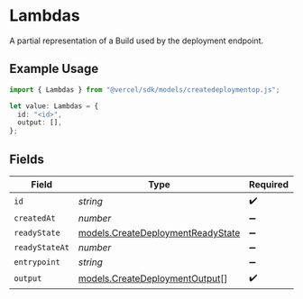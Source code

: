 # Lambdas

A partial representation of a Build used by the deployment endpoint.

## Example Usage

```typescript
import { Lambdas } from "@vercel/sdk/models/createdeploymentop.js";

let value: Lambdas = {
  id: "<id>",
  output: [],
};
```

## Fields

| Field                                                                        | Type                                                                         | Required                                                                     | Description                                                                  |
| ---------------------------------------------------------------------------- | ---------------------------------------------------------------------------- | ---------------------------------------------------------------------------- | ---------------------------------------------------------------------------- |
| `id`                                                                         | *string*                                                                     | :heavy_check_mark:                                                           | N/A                                                                          |
| `createdAt`                                                                  | *number*                                                                     | :heavy_minus_sign:                                                           | N/A                                                                          |
| `readyState`                                                                 | [models.CreateDeploymentReadyState](../models/createdeploymentreadystate.md) | :heavy_minus_sign:                                                           | N/A                                                                          |
| `readyStateAt`                                                               | *number*                                                                     | :heavy_minus_sign:                                                           | N/A                                                                          |
| `entrypoint`                                                                 | *string*                                                                     | :heavy_minus_sign:                                                           | N/A                                                                          |
| `output`                                                                     | [models.CreateDeploymentOutput](../models/createdeploymentoutput.md)[]       | :heavy_check_mark:                                                           | N/A                                                                          |